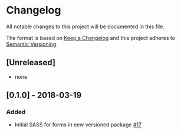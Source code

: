 # Changelog
All notable changes to this project will be documented in this file.

The format is based on [Keep a Changelog](http://keepachangelog.com)
and this project adheres to [Semantic Versioning](http://semver.org).

## [Unreleased]
- none

## [0.1.0] - 2018-03-19
### Added
- Initial SASS for forms in new versioned package [#17](https://github.com/WomenWhoCode/glitter/issues/17)
